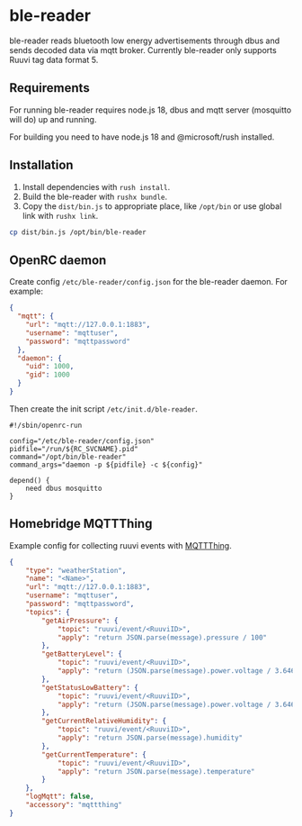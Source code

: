 # ble-reader

ble-reader reads bluetooth low energy advertisements through dbus and sends decoded data via mqtt broker. Currently ble-reader only supports Ruuvi tag data format 5.

## Requirements

For running ble-reader requires node.js 18, dbus and mqtt server (mosquitto will do) up and running.

For building you need to have node.js 18 and @microsoft/rush installed.

## Installation

1. Install dependencies with `rush install`.
2. Build the ble-reader with `rushx bundle`.
4. Copy the `dist/bin.js` to appropriate place, like `/opt/bin` or use global link with `rushx link`.
```sh
cp dist/bin.js /opt/bin/ble-reader
```

## OpenRC daemon

Create config `/etc/ble-reader/config.json` for the ble-reader daemon. For example:

```json
{
  "mqtt": {
    "url": "mqtt://127.0.0.1:1883",
    "username": "mqttuser",
    "password": "mqttpassword"
  },
  "daemon": {
    "uid": 1000,
    "gid": 1000
  }
}
```

Then create the init script `/etc/init.d/ble-reader`.

```shell
#!/sbin/openrc-run

config="/etc/ble-reader/config.json"
pidfile="/run/${RC_SVCNAME}.pid"
command="/opt/bin/ble-reader"
command_args="daemon -p ${pidfile} -c ${config}"

depend() {
    need dbus mosquitto
}
```

## Homebridge MQTTThing

Example config for collecting ruuvi events with [MQTTThing](https://github.com/arachnetech/homebridge-mqttthing).

```json
{
    "type": "weatherStation",
    "name": "<Name>",
    "url": "mqtt://127.0.0.1:1883",
    "username": "mqttuser",
    "password": "mqttpassword",
    "topics": {
        "getAirPressure": {
            "topic": "ruuvi/event/<RuuviID>",
            "apply": "return JSON.parse(message).pressure / 100"
        },
        "getBatteryLevel": {
            "topic": "ruuvi/event/<RuuviID>",
            "apply": "return (JSON.parse(message).power.voltage / 3.646 * 100)"
        },
        "getStatusLowBattery": {
            "topic": "ruuvi/event/<RuuviID>",
            "apply": "return (JSON.parse(message).power.voltage / 3.646 * 100) < 20"
        },
        "getCurrentRelativeHumidity": {
            "topic": "ruuvi/event/<RuuviID>",
            "apply": "return JSON.parse(message).humidity"
        },
        "getCurrentTemperature": {
            "topic": "ruuvi/event/<RuuviID>",
            "apply": "return JSON.parse(message).temperature"
        }
    },
    "logMqtt": false,
    "accessory": "mqttthing"
}
```
